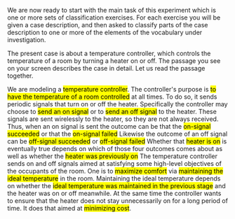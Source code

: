 We are now ready to start with the main task of this experiment which is one or more sets of classification exercises. For each exercise you will be given a case description, and then asked to classify parts of the case description to one or more of the elements of the vocabulary under investigation.

The present case is about a temperature controller, which controls the temperature of a room by turning a heater on or off. The passage you see on your screen describes the case in detail. Let us read the passage together.

We are modeling a <mark>temperature controller</mark>.  The controller's purpose is <mark>to have the temperature of a room controlled</mark> at all times. To do so, it sends periodic signals that turn on or off the heater. Specifically the controller may choose to <mark>send an on signal</mark> or to <mark>send an off signal</mark> to the heater. These signals are sent wirelessly to the heater, so they are not always received. Thus, when an on signal is sent the outcome can be that the <mark>on-signal succeeded</mark> or that the <mark>on-signal failed</mark>  Likewise the outcome of an off signal can be <mark>off-signal succeeded</mark> or <mark>off-signal failed</mark>  Whether that <mark>heater is on</mark> is eventually true depends on which of those four outcomes comes about as well as whether the <mark>heater was previously on</mark>  The temperature controller sends on and off signals aimed at satisfying some high-level objectives of the occupants of the room. One is to <mark>maximize comfort</mark> via <mark>maintaining the ideal temperature</mark> in the room. Maintaining the ideal temperature depends on whether the <mark>ideal temperature was maintained in the previous stage</mark> and the heater was on or off meanwhile. At the same time the controller wants to ensure that the heater does not stay unnecessarily on for a long period of time. It does that aimed at <mark>minimizing cost</mark>.